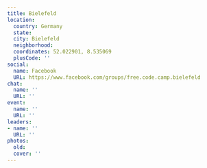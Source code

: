 ```yaml
---
title: Bielefeld
location:
  country: Germany
  state: 
  city: Bielefeld
  neighborhood: 
  coordinates: 52.022901, 8.535069
  plusCode: ''
social:
  name: Facebook
  URL: https://www.facebook.com/groups/free.code.camp.bielefeld
chat:
  name: ''
  URL: ''
event:
  name: ''
  URL: ''
leaders:
- name: ''
  URL: ''
photos:
  old: 
  cover: ''
---
```

